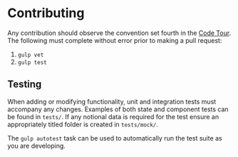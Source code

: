 # Contributing
Any contribution should observe the convention set fourth in the [Code Tour](code_tour.md).
The following must complete without error prior to making a pull request:
1. `gulp vet`
2. `gulp test`

## Testing
When adding or modifying functionality, unit and integration tests must accompany any changes.
Examples of both state and component tests can be found in `tests/`.
If any notional data is required for the test ensure an appropriately titled folder is created in `tests/mock/`.

The `gulp autotest` task can be used to automatically run the test suite as you
are developing.
